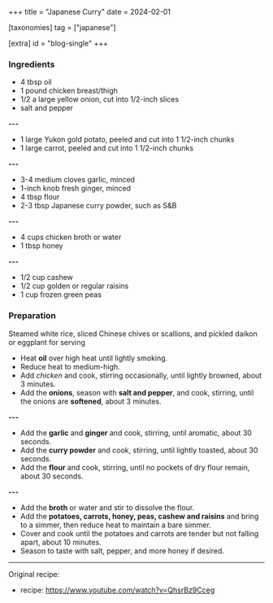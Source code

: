 +++
title = "Japanese Curry"
date = 2024-02-01

[taxonomies]
tag = ["japanese"]

[extra]
id = "blog-single"
+++

### Ingredients
- 4 tbsp oil
- 1 pound chicken breast/thigh
- 1/2 a large yellow onion, cut into 1/2-inch slices
- salt and pepper

 **---**
- 1 large Yukon gold potato, peeled and cut into 1 1/2-inch chunks
- 1 large carrot, peeled and cut into 1 1/2-inch chunks

 **---**
- 3-4 medium cloves garlic, minced
- 1-inch knob fresh ginger, minced
- 4 tbsp flour
- 2-3 tbsp Japanese curry powder, such as S&B

 **---**
- 4 cups chicken broth or water
- 1 tbsp honey

 **---**
- 1/2 cup cashew
- 1/2 cup golden or regular raisins
- 1 cup frozen green peas

### Preparation
Steamed white rice, sliced Chinese chives or scallions, and pickled daikon or eggplant for serving

- Heat **oil** over high heat until lightly smoking.
- Reduce heat to medium-high.
- Add *chicken* and cook, stirring occasionally, until lightly browned, about 3 minutes.
- Add the **onions**, season with **salt and pepper**, and cook, stirring, until the onions are **softened**, about 3 minutes.

 **---**
- Add the **garlic** and **ginger** and cook, stirring, until aromatic, about 30 seconds.
- Add the **curry powder** and cook, stirring, until lightly toasted, about 30 seconds.
- Add the **flour** and cook, stirring, until no pockets of dry flour remain, about 30 seconds.

 **---**
- Add the **broth** or water and stir to dissolve the flour.
- Add  the **potatoes, carrots, honey, peas, cashew and raisins** and bring to a simmer, then reduce heat to maintain a bare simmer.
- Cover and cook until the potatoes and carrots are tender but not falling apart, about 10 minutes.
- Season  to taste with salt, pepper, and more honey if desired.

---
Original recipe:
- recipe: https://www.youtube.com/watch?v=QhsrBz9Cceg
